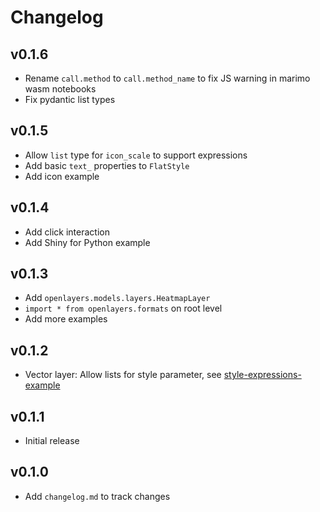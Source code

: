 # Changelog

## v0.1.6

* Rename `call.method` to `call.method_name` to fix JS warning in marimo wasm notebooks
* Fix pydantic list types

## v0.1.5

* Allow `list` type for `icon_scale` to support expressions
* Add basic `text_` properties to `FlatStyle`
* Add icon example

## v0.1.4

* Add click interaction
* Add Shiny for Python example

## v0.1.3

* Add `openlayers.models.layers.HeatmapLayer`
* `import * from openlayers.formats` on root level
* Add more examples

## v0.1.2

* Vector layer: Allow lists for style parameter, see [style-expressions-example](https://openlayers.org/en/latest/examples/style-expressions.html)

## v0.1.1

* Initial release

## v0.1.0

* Add `changelog.md` to track changes
